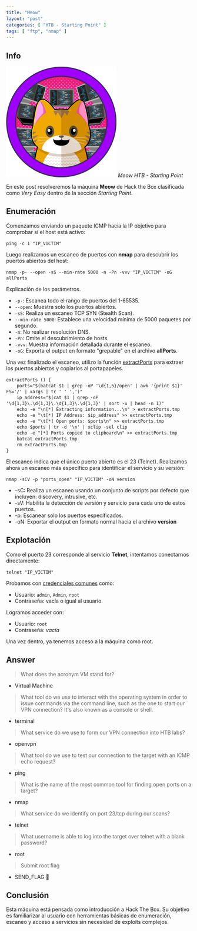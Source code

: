 ```yaml
---
title: "Meow"
layout: "post"
categories: [ "HTB - Starting Point" ]
tags: [ "ftp", "nmap" ]
---
```


## Info

![Meow](/assets/posts/2025-08-19-meow-starting-point-htb/01_meow.png)
*Meow HTB - Starting Point*

En este post resolveremos la máquina **Meow** de Hack the Box clasificada como *Very Easy* dentro de la sección *Starting Point*.

## Enumeración

Comenzamos enviando un paquete ICMP hacia la IP objetivo para comprobar si el host está activo:

```shell
ping -c 1 "IP_VICTIM"
```
Luego realizamos un escaneo de puertos con **nmap** para descubrir los puertos abiertos del host:

```shell
nmap -p- --open -sS --min-rate 5000 -n -Pn -vvv "IP_VICTIM" -oG allPorts
```
Explicación de los parámetros.

- `-p-`: Escanea todo el rango de puertos del 1-65535.
- `--open`: Muestra solo los puertos abiertos.
- `-sS`: Realiza un escaneo TCP SYN (Stealth Scan).
- `--min-rate 5000`: Establece una velocidad mínima de 5000 paquetes por segundo.
- `-n`: No realizar resolución DNS.
- `-Pn`: Omite el descubrimiento de hosts.
- `-vvv`: Muestra información detallada durante el escaneo.
- `-oG`: Exporta el output en formato "grepable" en el archivo **allPorts**.

Una vez finalizado el escaneo, utilizo la función [extractPorts](https://pastebin.com/xNaZxRGA) para extraer los puertos abiertos y copiarlos al portapapeles.

```shell
extractPorts () {
	ports="$(batcat $1 | grep -oP '\d{1,5}/open' | awk '{print $1}' FS='/' | xargs | tr ' ' ',')" 
	ip_address="$(cat $1 | grep -oP '\d{1,3}\.\d{1,3}\.\d{1,3}\.\d{1,3}' | sort -u | head -n 1)" 
	echo -e "\n[*] Extracting information...\n" > extractPorts.tmp
	echo -e "\t[*] IP Address: $ip_address" >> extractPorts.tmp
	echo -e "\t[*] Open ports: $ports\n" >> extractPorts.tmp
	echo $ports | tr -d '\n' | xclip -sel clip
	echo -e "[*] Ports copied to clipboard\n" >> extractPorts.tmp
	batcat extractPorts.tmp
	rm extractPorts.tmp
}
```
El escaneo indica que el único puerto abierto es el 23 (Telnet). Realizamos ahora un escaneo más específico para identificar el servicio y su versión:

```shell
nmap -sCV -p "ports_open" "IP_VICTIM" -oN version
```
- -sC: Realiza un escaneo usando un conjunto de scripts por defecto que incluyen: discovery, intrusive, etc.
- -sV: Habilita la detección de versión y servicio para cada uno de estos puertos. 
- -p: Escanear solo los puertos específicados.
- -oN: Exportar el output en formato normal hacia el archivo **version**

## Explotación 

Como el puerto 23 corresponde al servicio **Telnet**, intentamos conectarnos directamente:

```shell
telnet "IP_VICTIM"
```
Probamos con [credenciales comunes](https://hackviser.com/tactics/pentesting/services/telnet#common-credentials) como:
- Usuario: `admin`, `Admin`, `root`
- Contraseña: vacía o igual al usuario.

Logramos acceder con:
- Usuario: `root`
- Contraseña: *vacía*

Una vez dentro, ya tenemos acceso a la máquina como root.

## Answer

> What does the acronym VM stand for?
- Virtual Machine

> What tool do we use to interact with the operating system in order to issue commands via the command line, such as the one to start our VPN connection? It's also known as a console or shell.
- terminal

> What service do we use to form our VPN connection into HTB labs?
- openvpn

> What tool do we use to test our connection to the target with an ICMP echo request?
- ping

> What is the name of the most common tool for finding open ports on a target?
- nmap

> What service do we identify on port 23/tcp during our scans?
- telnet

> What username is able to log into the target over telnet with a blank password?
- root

> Submit root flag
- SEND_FLAG :triangular_flag_on_post:

## Conclusión
Esta máquina está pensada como introducción a Hack The Box. Su objetivo es familiarizar al usuario con herramientas básicas de enumeración, escaneo y acceso a servicios sin necesidad de exploits complejos.
